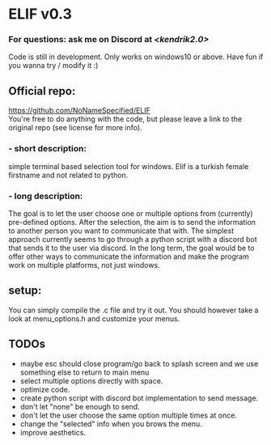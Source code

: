 # **ELIF** v0.3
### For questions: ask me on Discord at *<kendrik2.0>*
Code is still in development. Only works on windows10 or above. Have fun if you wanna try / modify it :)

## Official repo:   
https://github.com/NoNameSpecified/ELIF  
You're free to do anything with the code, but please leave a link to the original repo (see license for more info).

### - short description:
simple terminal based selection tool for windows.
Elif is a turkish female firstname and not related to python.

### - long description: 
The goal is to let the user choose one or multiple options from (currently) pre-defined options.
After the selection, the aim is to send the information to another person you want to communicate that with.
The simplest approach currently seems to go through a python script with a discord bot that sends it to the user via discord.
In the long term, the goal would be to offer other ways to communicate the information and make the program
work on multiple platforms, not just windows.


## setup:
You can simply compile the .c file and try it out.
You should however take a look at menu_options.h and customize your menus.

## TODOs
- maybe esc should close program/go back to splash screen and we use something else to return to main menu
- select multiple options directly with space.
- optimize code.
- create python script with discord bot implementation to send message.
- don't let "none" be enough to send.
- don't let the user choose the same option multiple times at once.
- change the "selected" info when you brows the menu.
- improve aesthetics.
